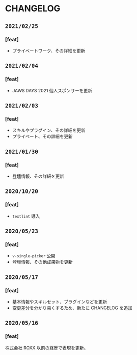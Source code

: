 # CHANGELOG

## `2021/02/25`

### [feat]
- プライベートワーク、その詳細を更新

## `2021/02/04`

### [feat]
- JAWS DAYS 2021 個人スポンサーを更新

## `2021/02/03`

### [feat]
- スキルやプラグイン、その詳細を更新
- プライベート、その詳細を更新

## `2021/01/30`

### [feat]
- 登壇情報、その詳細を更新

## `2020/10/20`

### [feat]
- `textlint` 導入

## `2020/05/23`

### [feat]
- `v-single-picker` 公開
- 登壇情報、その他成果物を更新

## `2020/05/17`

### [feat]
- 基本情報やスキルセット、プラグインなどを更新
- 変更差分を分かり易くするため、新たに CHANGELOG を追加

## `2020/05/16`

### [feat]
株式会社 ROXX 以前の経歴で表現を更新。
